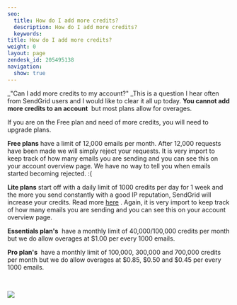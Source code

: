 ```yaml
---
seo:
  title: How do I add more credits?
  description: How do I add more credits?
  keywords: 
title: How do I add more credits?
weight: 0
layout: page
zendesk_id: 205495138
navigation:
  show: true
---
```


_"Can I add more credits to my account?"&nbsp;_This is a question I hear often from SendGrid users&nbsp;and I would like to clear it all up today. **You cannot add more credits to an account** &nbsp;but most plans allow for overages.

If you are on the Free plan and need of more credits, you will need to upgrade plans.&nbsp;

**Free plans** have a limit of 12,000 emails per month. After 12,000&nbsp;requests have been made we will simply reject your requests. It is very import to keep track of how many emails you are sending and you can see this on your account overview page. We have no way to tell you when emails started becoming rejected. :(

**Lite plans** start off with a daily limit of 1000 credits per day for 1 week and the more you send constantly with a good IP reputation, SendGrid will increase your credits. Read more [here](https://sendgrid.com/docs/User_Guide/sending_practices.html)&nbsp;. Again, it is very import to keep track of how many emails you are sending and you can see this on your account overview page.

**Essentials&nbsp;plan's** &nbsp;have a monthly limit of 40,000/100,000 credits per month but we do allow overages at $1.00 per every 1000 emails.&nbsp;

**Pro&nbsp;plan's** &nbsp;have a monthly limit of 100,000, 300,000 and 700,000 credits per month but we do allow overages at $0.85, $0.50 and $0.45 per every 1000 emails.&nbsp;

&nbsp;

![]({{root_url}}/images/Screen_Shot_2015-05-26_at_12.21.47_PM.png)

&nbsp;

&nbsp;

